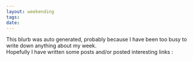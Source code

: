 ```yaml
---
layout: weekending
tags: 
date: 
---
```


This blurb was auto generated, probably because I have been too busy to write down anything about my week.  
Hopefully I have written some posts and/or posted interesting links :